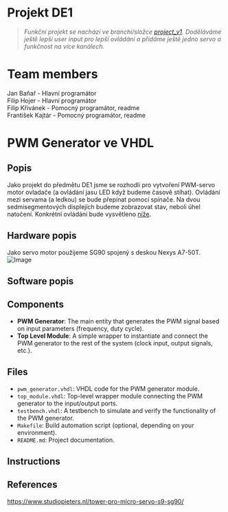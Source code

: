 # Projekt DE1
> *Funkční projekt se nachází ve branchi/složce [project_v1](project_v1). Doděláváme ještě lepší user input pro lepší ovládání a přidáme ještě jedno servo a funkčnost na více kanálech.*
# Team members
Jan Baňař - Hlavní programátor\
Filip Hojer - Hlavní programátor\
Filip Křivánek - Pomocný programátor, readme\
František Kajtár - Pomocný programátor, readme

# PWM Generator ve VHDL
## Popis
Jako projekt do předmětu DE1 jsme se rozhodli pro vytvoření PWM-servo motor ovladače (a ovládání jasu LED když budeme časově stíhat). Ovládání mezi servama (a ledkou) se bude přepínat pomocí spínače. Na dvou sedmisegmentových displejích budeme zobrazovat stav, neboli úhel natočení. Konkrétní ovládání bude vysvětleno [níže](#Instructions).

## Hardware popis
Jako servo motor použijeme SG90 spojený s deskou Nexys A7-50T.
![Image](https://github.com/user-attachments/assets/729a2219-6d19-4bb1-9bec-48f4823f098a)

## Software popis


## Components
- **PWM Generator**: The main entity that generates the PWM signal based on input parameters (frequency, duty cycle).
- **Top Level Module**: A simple wrapper to instantiate and connect the PWM generator to the rest of the system (clock input, output signals, etc.).

## Files
- `pwm_generator.vhdl`: VHDL code for the PWM generator module.
- `top_module.vhdl`: Top-level wrapper module connecting the PWM generator to the input/output ports.
- `testbench.vhdl`: A testbench to simulate and verify the functionality of the PWM generator.
- `Makefile`: Build automation script (optional, depending on your environment).
- `README.md`: Project documentation.

## Instructions

## References
https://www.studiopieters.nl/tower-pro-micro-servo-s9-sg90/
